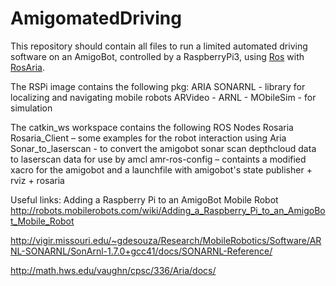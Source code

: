 # AmigomatedDriving

This repository should contain all files to run a
limited automated driving software on an AmigoBot,
controlled by a RaspberryPi3, using [Ros](ros.org)
with [RosAria](http://wiki.ros.org/ROSARIA).


The RSPi image contains the following pkg: 
ARIA 
SONARNL - library for localizing and navigating mobile robots 
ARVideo - 
ARNL -
MObileSim - for simulation 

The catkin_ws workspace contains the following ROS Nodes
Rosaria 
Rosaria_Client – some examples for the robot interaction using Aria
Sonar_to_laserscan  - to convert the amigobot sonar scan depthcloud data to laserscan data for use by amcl
amr-ros-config – containts a modified xacro for the amigobot and a launchfile with amigobot's state publisher  + rviz + rosaria

Useful links: 
Adding a Raspberry Pi to an AmigoBot Mobile Robot
http://robots.mobilerobots.com/wiki/Adding_a_Raspberry_Pi_to_an_AmigoBot_Mobile_Robot

http://vigir.missouri.edu/~gdesouza/Research/MobileRobotics/Software/ARNL-SONARNL/SonArnl-1.7.0+gcc41/docs/SONARNL-Reference/

http://math.hws.edu/vaughn/cpsc/336/Aria/docs/
